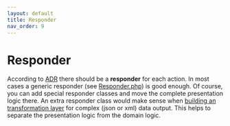 ```yaml
---
layout: default
title: Responder
nav_order: 9
---
```


# Responder

According to [ADR](https://github.com/pmjones/adr) there should be a **responder** for each action.
In most cases a generic responder (see [Responder.php](https://github.com/odan/slim4-skeleton/blob/master/src/Responder/Responder.php))
is good enough. Of course, you can add special responder classes and move the complete presentation logic there.
An extra responder class would make sense when [building an transformation layer](https://fractal.thephpleague.com/)
for complex (json or xml) data output. This helps to separate the presentation logic from the domain logic.

